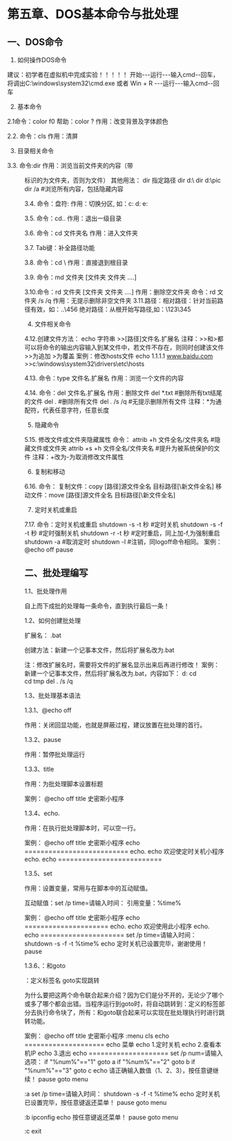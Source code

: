 # 第五章、DOS基本命令与批处理

## 一、DOS命令

1. 如何操作DOS命令

建议：初学者在虚拟机中完成实验！！！！！ 
开始---运行---输入cmd--回车，将调出C:\windows\system32\cmd.exe 或者
Win + R ---运行---输入cmd--回车

2. 基本命令

2.1命令：color f0 帮助：color ? 作用：改变背景及字体颜色 

2.2. 命令：cls 作用：清屏

3. 目录相关命令

3.3. 命令:dir 作用：浏览当前文件夹的内容（带<dir>标识的为文件夹，否则为文件） 其他用法： dir 指定路径 dir d:\ dir d:\pic dir /a #浏览所有内容，包括隐藏内容 

3.4. 命令：盘符: 作用：切换分区, 如：c: d: e: 

3.5. 命令：cd.. 作用：退出一级目录 

3.6. 命令：cd 文件夹名 作用：进入文件夹 

3.7. Tab键：补全路径功能 

3.8. 命令：cd \ 作用：直接退到根目录

3.9. 命令：md 文件夹 [文件夹 文件夹 ....] 

3.10.命令：rd 文件夹 [文件夹 文件夹 ....] 作用：删除空文件夹 命令：rd 文件夹 /s /q 作用：无提示删除非空文件夹 
3.11.路径：相对路径：针对当前路径有效，如：..\456 绝对路径：从根开始写路径,如：\123\345

4. 文件相关命令

4.12.创建文件方法： echo 字符串 >>[路径\]文件名.扩展名 注释：>>和>都可以将命令的输出内容输入到某文件中，若文件不存在，则同时创建该文件 >>为追加 >为覆盖 案例：修改hosts文件 echo 1.1.1.1 www.baidu.com >>c:\windows\system32\drivers\etc\hosts 

4.13. 命令：type 文件名.扩展名 作用：浏览一个文件的内容 

4.14. 命令：del 文件名.扩展名 作用：删除文件 del *.txt #删除所有txt结尾的文件 del *.* #删除所有文件 del *.* /s /q #无提示删除所有文件 注释：*为通配符，代表任意字符，任意长度

5. 隐藏命令

5.15. 修改文件或文件夹隐藏属性 命令： attrib +h 文件全名/文件夹名 #隐藏文件或文件夹 attrib +s +h 文件全名/文件夹名 #提升为被系统保护的文件 注释：+改为-为取消修改文件属性

6. 复制和移动

6.16. 命令： 复制文件：copy [路径\]源文件全名 目标路径[\新文件全名] 移动文件：move [路径\]源文件全名 目标路径[\新文件全名]

7. 定时关机或重启
   
7.17. 命令：定时关机或重启 shutdown -s -t 秒 #定时关机 shutdown -s -f -t 秒 #定时强制关机 shutdown -r -t 秒 #定时重启，同上加-f,为强制重启 shutdown -a #取消定时 shutdown -l #注销，同logoff命令相同。 案例： @echo off pause

## 二、批处理编写

1.1、批处理作用

自上而下成批的处理每一条命令，直到执行最后一条！

1.2、如何创建批处理

扩展名： .bat

创建方法：新建一个记事本文件，然后将扩展名改为.bat

注：修改扩展名时，需要将文件的扩展名显示出来后再进行修改！
案例：新建一个记事本文件，然后将扩展名改为.bat，内容如下：
d:
cd \
cd tmp
del . /s /q

1.3、批处理基本语法

1.3.1、@echo off

作用：关闭回显功能，也就是屏蔽过程，建议放置在批处理的首行。

1.3.2、pause

作用：暂停批处理运行

1.3.3、title

作用：为批处理脚本设置标题

案例： 
@echo off 
title 史密斯小程序

1.3.4、echo.

作用：在执行批处理脚本时，可以空一行。

案例： 
@echo off 
title 史密斯小程序 
echo ========================== 
echo. 
echo 欢迎使定时关机小程序 
echo. 
echo ==========================

1.3.5、set

作用：设置变量，常用与在脚本中的互动赋值。

互动赋值：set /p time=请输入时间： 
引用变量：%time% 

案例： 
@echo off 
title 史密斯小程序 
echo ===================== 
echo. 
echo 欢迎使用此小程序 
echo. 
echo ===================== 
set /p time=请输入时间： 
shutdown -s -f -t %time% 
echo 定时关机已设置完毕，谢谢使用！ 
pause

1.3.6、：和goto

：定义标签名 
goto实现跳转

为什么要把这两个命令联合起来介绍？因为它们是分不开的，无论少了哪个或多了哪个都会出错。当程序运行到goto时，将自动跳转到：定义的标签部分去执行命令块了，所有：和goto联合起来可以实现在批处理执行时进行跳转功能。

案例： 
@echo off
title 史密斯小程序 
:menu 
cls 
echo ==================== 
echo 菜单 
echo 1.定时关机 
echo 2.查看本机IP 
echo 3.退出 
echo ==================== 
set /p num=请输入选项： 
if "%num%"=="1" goto a 
if "%num%"=="2" goto b 
if "%num%"=="3" goto c 
echo 请正确输入数值（1、2、3），按任意键继续！ 
pause 
goto menu 

:a
set /p time=请输入时间： 
shutdown -s -f -t %time% 
echo 定时关机已设置完毕，按任意键返还菜单！ 
pause 
goto menu 

:b
ipconfig 
echo 按任意键返还菜单！ 
pause 
goto menu 

:c
exit